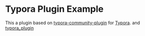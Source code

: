 # Typora Plugin Example

This a plugin based on [typora-community-plugin](https://github.com/typora-community-plugin/typora-community-plugin) for [Typora](https://typora.io).
and [typora_plugin](https://github.com/obgnail/typora_plugin)
